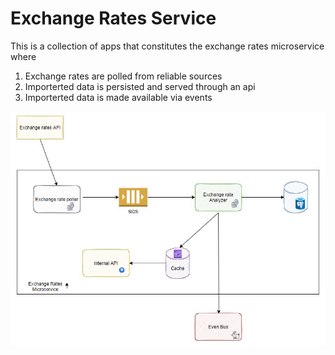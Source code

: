 # Exchange Rates Service

This is a collection of apps that constitutes the exchange rates microservice where 
1. Exchange rates are polled from reliable sources
2. Importerted data is persisted and served through an api 
3. Importerted data is made available via events

<img src="https://github.com/nishans32/ExchangeRates/blob/master/Architecture.JPG">
